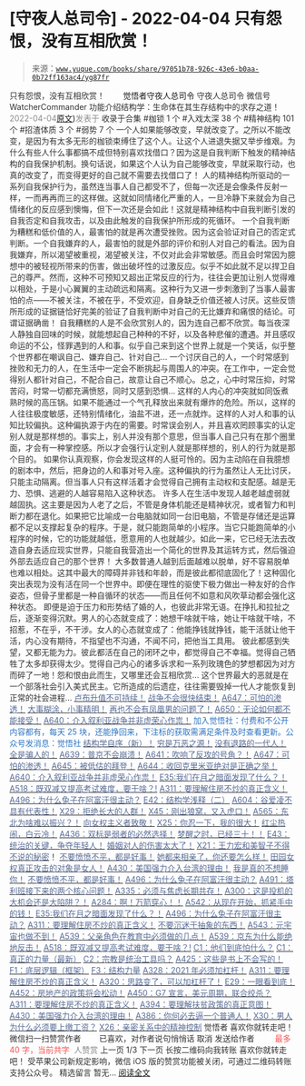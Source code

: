 # [守夜人总司令] - 2022-04-04 只有怨恨，没有互相欣赏！

> 来源：[`www.yuque.com/books/share/97051b78-926c-43e6-b0aa-0b72ff163ac4/yg87fr`](https://www.yuque.com/books/share/97051b78-926c-43e6-b0aa-0b72ff163ac4/yg87fr)

<ne-p id="520f42f3293818f927861ebbd5b15da4_p_0" data-lake-id="520f42f3293818f927861ebbd5b15da4_p_0"><ne-text id="u43af6114" style="color: rgb(51, 51, 51);">只有怨恨，没有互相欣赏！</ne-text></ne-p> <ne-p id="842dcf6ec6090bb067ed6fcbe753873a" data-lake-id="842dcf6ec6090bb067ed6fcbe753873a"><ne-text id="ub07df09d" ne-fontsize="12" style="color: rgb(255, 255, 255);">原创</ne-text><ne-text id="u211f28f9" ne-fontsize="14">觉悟者</ne-text><ne-text id="u9e8f3a08" ne-fontsize="14">守夜人总司令</ne-text></ne-p> <ne-p id="4e0532ad251f5f8cec1610ff5d323031" data-lake-id="4e0532ad251f5f8cec1610ff5d323031"><ne-text id="uc4bdfca6" ne-fontsize="14" ne-bold="true" style="color: rgb(51, 51, 51);">守夜人总司令</ne-text></ne-p> <ne-p id="7aeb6e44d5d008a84f738ca0e2f62186" data-lake-id="7aeb6e44d5d008a84f738ca0e2f62186"><ne-text id="u6e9cdee1" ne-fontsize="14" style="color: rgb(51, 51, 51);">微信号</ne-text><ne-text id="u504b1924" ne-fontsize="14" style="color: rgb(51, 51, 51);">WatcherCommander</ne-text></ne-p> <ne-p id="4a47df83437fe17c6158424a42c9b16d" data-lake-id="4a47df83437fe17c6158424a42c9b16d"><ne-text id="u0936891d" ne-fontsize="14" style="color: rgb(51, 51, 51);">功能介绍</ne-text><ne-text id="u95989fb5" ne-fontsize="14" style="color: rgb(51, 51, 51);">结构学：生命体在其生存结构中的求存之道！</ne-text></ne-p> <ne-p id="2a1212b8feaa787e0d7b76114eb3fac7" data-lake-id="2a1212b8feaa787e0d7b76114eb3fac7"><ne-text id="udf986311" style="color: rgb(140, 140, 140);">2022-04-04</ne-text>[<ne-text id="uda653e38" ne-fontsize="14">原文</ne-text>](https://mp.weixin.qq.com/s?__biz=MzAxNDk1NjI2Mw==&mid=2247488211&idx=1&sn=73ad89d15a2aaee80830cc5c69de6c58&chksm=9b8a315bacfdb84d0bfeb48b3a272efbc5bd4a109ba8c183dbbc75aa85e0a62dec457694d9eb#rd))<ne-text id="uce6ce6aa" ne-fontsize="14" style="color: rgb(140, 140, 140);">发表于</ne-text></ne-p> <ne-p id="41a5c252a1eee66cbf4eb7d30c8111dc" data-lake-id="41a5c252a1eee66cbf4eb7d30c8111dc"><ne-text id="u5131edf1" style="color: rgb(51, 51, 51);">收录于合集</ne-text></ne-p> <ne-p id="3ada3dc016b0e461b82e4eef52553b10" data-lake-id="3ada3dc016b0e461b82e4eef52553b10"><ne-text id="u212d605f" style="color: rgb(51, 51, 51);">#枷锁 1 个</ne-text></ne-p> <ne-p id="c3fcb1c54e311c8d986f7eadf12e60c7" data-lake-id="c3fcb1c54e311c8d986f7eadf12e60c7"><ne-text id="udc5be97b" style="color: rgb(51, 51, 51);">#入戏太深 38 个</ne-text></ne-p> <ne-p id="a3971c02bae4e3c211c38a2df6c62bf4" data-lake-id="a3971c02bae4e3c211c38a2df6c62bf4"><ne-text id="ud9dacf4c" style="color: rgb(51, 51, 51);">#精神结构 101 个</ne-text></ne-p> <ne-p id="8705ac35e068700d24fbe5809cbe9190" data-lake-id="8705ac35e068700d24fbe5809cbe9190"><ne-text id="u58515b5b" style="color: rgb(51, 51, 51);">#招渣体质 3 个</ne-text></ne-p> <ne-p id="b3272692db40faae766099297fe37401" data-lake-id="b3272692db40faae766099297fe37401"><ne-text id="u1bc83b8d" style="color: rgb(51, 51, 51);">#弱势 7 个</ne-text></ne-p> <ne-p id="0e2e69624821cf5fcd2883e0f843be36" data-lake-id="0e2e69624821cf5fcd2883e0f843be36"><ne-text id="u754bab90" style="color: rgb(51, 51, 51);">一个人如果能够改变，早就改变了。之所以不能改变，是因为有太多无形的枷锁束缚住了这个人。让这个人进退失据又举步维艰。为什么有些人什么事都搞不成但特别喜欢找借口？因为这是自我判断下触发的精神结构的自我保护机制。换句话说，如果这个人认为自己能够改变，早就采取行动，也真的改变了，而变得更好的自己就不需要去找借口了！</ne-text></ne-p> <ne-p id="a32942bc31849011df0e75e3f11e09cc" data-lake-id="a32942bc31849011df0e75e3f11e09cc"><ne-text id="u5535311b" style="color: rgb(51, 51, 51);">人的精神结构所驱动的一系列自我保护行为，虽然连当事人自己都受不了，但每一次还是会像条件反射一样，一而再再而三的这样做。这就如同情绪化严重的人，一旦冷静下来就会为自己情绪化的反应感到懊悔，但下一次还是会如此！这就是精神结构中自我判断引发的自我否定和自我攻击，以及由此触发的自我保护所形成的死循环。</ne-text></ne-p> <ne-p id="030e63f23beae7ccb93835817579da0d" data-lake-id="030e63f23beae7ccb93835817579da0d"><ne-text id="uf3e261fe" style="color: rgb(51, 51, 51);">一个自我判断为糟糕和低价值的人，最害怕的就是再次遭受挫败。因为这会验证对自己的否定式判断。一个自我嫌弃的人，最害怕的就是外部的评价和别人对自己的看法。因为自我嫌弃，所以渴望被重视，渴望被关注，不仅对此会非常敏感。而且会时常因为臆想中的被轻视所带来的伤害，做出破坏性的过激反应。似乎不如此就不足以捍卫自己的尊严。然而，这种不可预知又超出正常反应的行为，往往会更加让别人觉得难以相处，于是小心翼翼的主动疏远和隔离。这种行为又进一步刺激到了当事人最害怕的点——不被关注，不被在乎，不受欢迎，自身缺乏价值还被人讨厌。这些反馈所形成的证据链恰好完美的验证了自我判断中对自己的无比嫌弃和痛恨的结论。可谓证据确凿！</ne-text></ne-p> <ne-p id="b0402e3ad30e5cb3805708ad7713dbda" data-lake-id="b0402e3ad30e5cb3805708ad7713dbda"><ne-text id="u7cbe5817" style="color: rgb(51, 51, 51);">自我糟糕的人是不会欣赏别人的，因为连自己都不欣赏。每当夜深人静独自回味的时候，就能想起自己种种的不好，以及各种悲催的遭遇。并且感叹命运的不公，怪罪遇到的人和事。似乎自己来到这个世界上就是一个笑话，似乎整个世界都在嘲讽自己、嫌弃自己、针对自己…</ne-text></ne-p> <ne-p id="1d230a01d9be539a64f200978756f484" data-lake-id="1d230a01d9be539a64f200978756f484"><ne-text id="ua9f85890" style="color: rgb(51, 51, 51);">一个讨厌自己的人，一个时常感到挫败和无力的人，在生活中一定会不断挑起与周围人的冲突。在工作中，一定会觉得别人都针对自己，不配合自己，故意让自己不顺心。总之，心中时常压抑，时常苦闷，时常一切都充满愤怒，同时又感到恐惧…</ne-text></ne-p> <ne-p id="6157f146a1c07c593ee390ba3b038857" data-lake-id="6157f146a1c07c593ee390ba3b038857"><ne-text id="u57ba6374" style="color: rgb(51, 51, 51);">这样的人内心的冲突就如同饭煮熟时候的高压锅。如果不能通过一个气孔释放出来就有爆炸的危险。所以，这样的人往往极度敏感，还特别情绪化，油盐不进，还一点就炸。这样的人对人和事的认知比较偏执。这种偏执源于内在的需要。时常误会别人，并且喜欢罔顾事实的认定别人就是那样想的。事实上，别人并没有那个意思，但当事人自己只有在那个圈里面，才会有一种掌控感。所以才会强行认定别人就是那样想的，别人的行为就是那个目的。</ne-text></ne-p> <ne-p id="53e69fec2220874c7ad8a09f6ecfbc30" data-lake-id="53e69fec2220874c7ad8a09f6ecfbc30"><ne-text id="ue5684bb4" style="color: rgb(51, 51, 51);">如果你认真观察，你会发现这样的人挺可怜的。因为主动陷在自我臆想的剧本中，然后，把身边的人和事对号入座。这种偏执的行为虽然让人无比讨厌，只能主动隔离。但当事人只有这样活着才会觉得自己拥有主动权和支配感。越是无力、恐惧、逃避的人越容易陷入这种状态。</ne-text></ne-p> <ne-p id="5ac1f02c5b1775aae252fd88598a5489" data-lake-id="5ac1f02c5b1775aae252fd88598a5489"><ne-text id="ue14ef67b" style="color: rgb(51, 51, 51);">许多人在生活中发现人越老越虚弱就越固执。这主要是因为人老了之后，不管是身体机能还是精神状况，或者智力和判断力都在退化。如果把它比喻成一台电脑就如同一台旧电脑，不管是存储还是运算都不足以支撑起复杂的程序。于是，就只能跑简单的小程序。当它只能跑简单的小程序的时候，它的功能就越低，愿意用的人也就越少。如此一来，它已经无法去改造自身去适应现实世界，只能自我营造出一个简化的世界及其运转方式，然后强迫外部去适应自己的那个世界！</ne-text></ne-p> <ne-p id="527107cdce6bf011cca942e5afbd7738" data-lake-id="527107cdce6bf011cca942e5afbd7738"><ne-text id="u437e7243" style="color: rgb(51, 51, 51);">大多数普通人越到后面越难以脱单，好不容易脱单也难以相处。这其中最大的障碍并非钱和年龄，而是彼此都彻底固化了！这种固化突出表现为没有活在同一个世界中。即便在理性的驱使下极力做出一种友好的合作姿态，但骨子里都是一种自循环的状态——而且任何不如意和风吹草动都会强化这种状态。</ne-text></ne-p> <ne-p id="ab5fda9eb6cc76c5419549a2320343ad" data-lake-id="ab5fda9eb6cc76c5419549a2320343ad"><ne-text id="u7deac8f8" style="color: rgb(51, 51, 51);">即便是迫于压力和形势结了婚的人，也彼此非常无语。在挣扎和拉扯之后，逐渐变得沉默。男人的心态就变成了：她想干啥就干啥，她让干啥就干啥，不招惹，不在乎，不干涉。女人的心态就变成了：他能挣钱就挣钱，能干活就让他干活，内心没有期待，不指望也不沟通，不闻不问，把他当工具用。</ne-text></ne-p> <ne-p id="229664157366060578de02bed30b00f0" data-lake-id="229664157366060578de02bed30b00f0"><ne-text id="ud6afe4a1" style="color: rgb(51, 51, 51);">彼此都感到失望，又都无能为力。彼此都活在自己的闭环之中，都觉得自己不幸福。觉得自己牺牲了太多却获得太少。觉得自己内心的诸多诉求和一系列玫瑰色的梦想都因为对方而碎了一地！怨和恨由此而生，又哪里还会互相欣赏…</ne-text></ne-p> <ne-p id="f0fc6579fd4ecb033111db602435cd1d" data-lake-id="f0fc6579fd4ecb033111db602435cd1d"><ne-text id="ua9e83263" style="color: rgb(51, 51, 51);">这个世界最大的恶就是在一个部落社会引入美式民主。它所造成的后遗症，往往需要毁掉一代人才能恢复到正常的社会进程…</ne-text></ne-p> <ne-p id="939d7114bbbdb87d47d38862fe306fec" data-lake-id="939d7114bbbdb87d47d38862fe306fec">[<ne-text id="u0a03a7df" style="color: rgb(87, 107, 149);">卢布升值不可持续！</ne-text>](https://mp.weixin.qq.com/s?__biz=MzAxNDk1NjI2Mw==&mid=2247488186&idx=1&sn=bbaac79bae71799e8140c217bbb9a108&scene=21#wechat_redirect)</ne-p> <ne-p id="e5d2760cb1f1ce12e0a7031a1eaa6763" data-lake-id="e5d2760cb1f1ce12e0a7031a1eaa6763">[<ne-text id="ue6eaee07" style="color: rgb(87, 107, 149);">战争不会很快结束！</ne-text>](https://mp.weixin.qq.com/s?__biz=MzAxNDk1NjI2Mw==&mid=2247488182&idx=1&sn=3d07cd83b71988dd378865d6e40adbec&scene=21#wechat_redirect)</ne-p> <ne-p id="ec2e9b8ce124e3136777256d1e85ac41" data-lake-id="ec2e9b8ce124e3136777256d1e85ac41">[<ne-text id="u73a6e210" style="color: rgb(87, 107, 149);">A647：可怕的渗透！</ne-text>](http://mp.weixin.qq.com/s?__biz=MzAxNDk1NjI2Mw==&mid=2247488112&idx=1&sn=d2cdb1bbea5f7a7248e4ba132c2ad922&chksm=9b8a31f8acfdb8ee225327ff157e56571bbf63b8958ad6c47d7da000b5da90fa01379222c8e1&scene=21#wechat_redirect)</ne-p> <ne-p id="73323cb4625108cf387354574da5de6a" data-lake-id="73323cb4625108cf387354574da5de6a">[<ne-text id="u5f5d68fe" style="color: rgb(87, 107, 149);">大事糊涂，小事精明！</ne-text>](http://mp.weixin.qq.com/s?__biz=MzAxNDk1NjI2Mw==&mid=2247488207&idx=1&sn=4ca33dbad9387896f274f2e8dd97a5bf&chksm=9b8a3147acfdb851a9ed20bbab0888d5870556033de8eb293a08ad7601ce1c726654ffcd79ee&scene=21#wechat_redirect)</ne-p> <ne-p id="89dc203353b78ce49a38c78337185f2c" data-lake-id="89dc203353b78ce49a38c78337185f2c">[<ne-text id="uc42d1ddc" style="color: rgb(87, 107, 149);">再也不会有凤凰男的问题了！</ne-text>](http://mp.weixin.qq.com/s?__biz=MzAxNDk1NjI2Mw==&mid=2247488178&idx=1&sn=65c944bd197785fd8857dda418884796&chksm=9b8a313aacfdb82cd43c843a30d8f94fdd4687cd8a7f9f156f494a9bc633d5fd14b9764f25b1&scene=21#wechat_redirect)</ne-p> <ne-p id="d06712591ca43619d3f7c3db86cea421" data-lake-id="d06712591ca43619d3f7c3db86cea421">[<ne-text id="u4bb339d5" style="color: rgb(87, 107, 149);">A650：无论如何都不能接受！</ne-text>](http://mp.weixin.qq.com/s?__biz=MzAxNDk1NjI2Mw==&mid=2247488142&idx=1&sn=49a516b0d4109e013348d465c8642284&chksm=9b8a3106acfdb8102dd5d4d38f16b67cc0902b97ac8514a898ee9c264c5fc6fdec4792370d8c&scene=21#wechat_redirect)</ne-p> <ne-p id="a5dacb17a8bbf4dea59b0436cbbbe4ec" data-lake-id="a5dacb17a8bbf4dea59b0436cbbbe4ec">[<ne-text id="ud3d8003d" ne-bold="true" style="color: rgb(87, 107, 149);">A640：介入叙利亚战争并非虚荣心作祟！</ne-text>](http://mp.weixin.qq.com/s?__biz=MzAxNDk1NjI2Mw==&mid=2247488081&idx=1&sn=adfaf12849fa59e47f412105d2170c75&chksm=9b8a31d9acfdb8cfb8b78731ecb12a5d70c3b6997675397a2f95ba7bf63638aca4ee74acf789&scene=21#wechat_redirect)</ne-p> <ne-p id="715a113fd1c1e60594760e1c2f3840c6" data-lake-id="715a113fd1c1e60594760e1c2f3840c6"><ne-text id="udbfd84e4" ne-fontsize="13" style="color: rgb(47, 118, 195);">加入觉悟社：付费和不公开内容都有，每天 25 块，还能挣回来，下注标的获取需满足条件及时查看更新。公众号发消息：觉悟社</ne-text></ne-p>  <ne-p id="01bd581f12b706d720d37947eaeb1359" data-lake-id="01bd581f12b706d720d37947eaeb1359"><ne-card data-card-name="image" data-card-type="inline" id="qt47X" data-event-boundary="card" style="color: rgb(51, 51, 51);"><ne-p id="1cf51ed44be412218c4d6b61b4ce21a7" data-lake-id="1cf51ed44be412218c4d6b61b4ce21a7">[<ne-text id="ue802fa6f" ne-bold="true" style="color: rgb(87, 107, 149);">结构学自序（新）！</ne-text>](http://mp.weixin.qq.com/s?__biz=MzIzMDYwOTM0Mg==&mid=2247485283&idx=1&sn=aa2b8554b8e5040f8f959636feaa06a3&chksm=e8b19fb2dfc616a430aa381b8da0815311244e694a69809cd92d0602ac34cfe5f1f419b3745e&scene=21#wechat_redirect)</ne-p> <ne-p id="88062dcca7d34aa01faf4308ca9b8f82" data-lake-id="88062dcca7d34aa01faf4308ca9b8f82">[<ne-text id="u8ea2e2ed" style="color: rgb(87, 107, 149);">穷是万恶之源！</ne-text>](http://mp.weixin.qq.com/s?__biz=MzAxNDk1NjI2Mw==&mid=2247483823&idx=1&sn=e54ebe9891b302dc0bf1815c76ccf8b7&chksm=9b8a2227acfdab31a05e273addd9159d4b8263d58d3c58bf214841c8189157519719c3427306&scene=21#wechat_redirect)</ne-p> <ne-p id="49957b4a7e53ec865724735636ef8eed" data-lake-id="49957b4a7e53ec865724735636ef8eed">[<ne-text id="u35a27ee0" style="color: rgb(87, 107, 149);">没有退路的一代人！</ne-text>](http://mp.weixin.qq.com/s?__biz=MzAxNDk1NjI2Mw==&mid=2247486533&idx=1&sn=a0d5cce0656aad467148e0642eb85a00&chksm=9b8a2fcdacfda6db79857186e953a089baf1fb678b2b071cf101c5a26e7fb9768474c94243ca&scene=21#wechat_redirect)</ne-p> <ne-p id="3d0b09cd86167d021b67749227dc50f5" data-lake-id="3d0b09cd86167d021b67749227dc50f5">[<ne-text id="ub6a07bda" style="color: rgb(87, 107, 149);">全是骗人的！</ne-text>](http://mp.weixin.qq.com/s?__biz=MzAxNDk1NjI2Mw==&mid=2247488130&idx=1&sn=5fe267832478f7d2cb6b09a120555e5b&chksm=9b8a310aacfdb81c8fc93b00e05cfdaa2da89f21513f198ae2233f007a4f9e7747c86595239c&scene=21#wechat_redirect)</ne-p> <ne-p id="1a5a472fb63c3584416a33313d0296da" data-lake-id="1a5a472fb63c3584416a33313d0296da">[<ne-text id="ub31d9f1b" ne-bold="true" style="color: rgb(87, 107, 149);">A639：普京不会崩溃！</ne-text>](http://mp.weixin.qq.com/s?__biz=MzAxNDk1NjI2Mw==&mid=2247488084&idx=1&sn=7c8d1370795dc6496c224b27c0137762&chksm=9b8a31dcacfdb8ca47772d583074c0ce9e16f2a9a2d3a27359cb26cb851d21da814506f6a3df&scene=21#wechat_redirect)</ne-p> <ne-p id="604615a8c22ba1eda5e72ef984542483" data-lake-id="604615a8c22ba1eda5e72ef984542483">[<ne-text id="ua4f2f5b3" ne-bold="true" style="color: rgb(87, 107, 149);">A641：吹响了反攻的号角？！</ne-text>](http://mp.weixin.qq.com/s?__biz=MzAxNDk1NjI2Mw==&mid=2247488089&idx=1&sn=c532b7b5b38bb03828c600669804f8cc&chksm=9b8a31d1acfdb8c77d656a7aaf9d77c03603864118e10553cfdfde1061229392a21ea728b8b0&scene=21#wechat_redirect)</ne-p> <ne-p id="b4b6915b19b1d951cddb6b9a9f53cb19" data-lake-id="b4b6915b19b1d951cddb6b9a9f53cb19">[<ne-text id="ud4a95df3" style="color: rgb(87, 107, 149);">A647：可怕的渗透！</ne-text>](http://mp.weixin.qq.com/s?__biz=MzAxNDk1NjI2Mw==&mid=2247488112&idx=1&sn=d2cdb1bbea5f7a7248e4ba132c2ad922&chksm=9b8a31f8acfdb8ee225327ff157e56571bbf63b8958ad6c47d7da000b5da90fa01379222c8e1&scene=21#wechat_redirect)</ne-p> <ne-p id="f3f4aa0ac5ff69e2a321195928da8948" data-lake-id="f3f4aa0ac5ff69e2a321195928da8948">[<ne-text id="ubd827150" style="color: rgb(87, 107, 149);">A645：被低估的拜登！</ne-text>](http://mp.weixin.qq.com/s?__biz=MzAxNDk1NjI2Mw==&mid=2247488107&idx=1&sn=b66c562121252ce27a8b90ec8145ec9f&chksm=9b8a31e3acfdb8f5dbf6392187e49b36d1409fad574f63546bebcb46381b5062c512a5a73edc&scene=21#wechat_redirect)</ne-p> <ne-p id="db277ef60d4ace9ce4a1e888cca2a8dd" data-lake-id="db277ef60d4ace9ce4a1e888cca2a8dd">[<ne-text id="u9a1aa9bc" ne-bold="true" style="color: rgb(87, 107, 149);">A644：收回克里米亚绝对是正确之举！</ne-text>](http://mp.weixin.qq.com/s?__biz=MzIzMDYwOTM0Mg==&mid=2247487112&idx=1&sn=c116d6a79085ad9fe413f42170eca23a&chksm=e8b19659dfc61f4fdb34ac71a7efb0994e7e3c07f7e8b75f34c646b05293f27d2e21423efc1a&scene=21#wechat_redirect)</ne-p> <ne-p id="73ef5aa2b6bab65f7d96a91979777e4b" data-lake-id="73ef5aa2b6bab65f7d96a91979777e4b">[<ne-text id="u8a82f5c2" ne-bold="true" style="color: rgb(87, 107, 149);">A640：介入叙利亚战争并非虚荣心作祟！</ne-text>](http://mp.weixin.qq.com/s?__biz=MzAxNDk1NjI2Mw==&mid=2247488081&idx=1&sn=adfaf12849fa59e47f412105d2170c75&chksm=9b8a31d9acfdb8cfb8b78731ecb12a5d70c3b6997675397a2f95ba7bf63638aca4ee74acf789&scene=21#wechat_redirect)</ne-p> <ne-p id="f665fde126ee731237677a90dfa062d4" data-lake-id="f665fde126ee731237677a90dfa062d4">[<ne-text id="ue2b661d5" ne-bold="true" style="color: rgb(87, 107, 149);">E35:我们在月之暗面发现了什么？！</ne-text>](http://mp.weixin.qq.com/s?__biz=MzIzMDYwOTM0Mg==&mid=2247486632&idx=1&sn=170aeff87eb36dce354c8b2437f4b27f&chksm=e8b19479dfc61d6f08e6492954a528f20387fe2fa925747cf2b504d2bc69084f24495e972e41&scene=21#wechat_redirect)</ne-p> <ne-p id="961737af415959db6ab369f3cecbc01e" data-lake-id="961737af415959db6ab369f3cecbc01e">[<ne-text id="u40656baa" ne-bold="true" style="color: rgb(87, 107, 149);">A518：既双减又提高考试难度，要干啥？!</ne-text>](http://mp.weixin.qq.com/s?__biz=MzIzMDYwOTM0Mg==&mid=2247486528&idx=1&sn=837ef39e3c0b47ac84d5096690555ae7&chksm=e8b19491dfc61d87292daf575c1e7c95b3f0543f313b65c7ad4ab369603833704304ec7451d7&scene=21#wechat_redirect)</ne-p> <ne-p id="6400eef8e6a184cbd272b082e9270a41" data-lake-id="6400eef8e6a184cbd272b082e9270a41">[<ne-text id="u8cb2f027" style="color: rgb(87, 107, 149);">A311：要理解住房不炒的真正含义！</ne-text>](http://mp.weixin.qq.com/s?__biz=MzIzMDYwOTM0Mg==&mid=2247484959&idx=1&sn=090583ec50bfd9febec1de463c2672f6&chksm=e8b19ecedfc617d8629080f6745c8de013cfe875de26eef6767b2d5c10782650223ed15f807b&scene=21#wechat_redirect)</ne-p> <ne-p id="8bbaae96f8efe3a6339a544acb2a4bc5" data-lake-id="8bbaae96f8efe3a6339a544acb2a4bc5">[<ne-text id="u462af608" style="color: rgb(87, 107, 149);">A496：为什么兔子在阿富汗很主动？</ne-text>](http://mp.weixin.qq.com/s?__biz=MzIzMDYwOTM0Mg==&mid=2247486278&idx=1&sn=40d09857088bebd3c70bec1c7a500f06&chksm=e8b19397dfc61a810125242c8e395330f934390eb50bd54053ecd3f31ddc91de4e429c0f693a&scene=21#wechat_redirect)</ne-p> <ne-p id="2e97d792310f1c2c5eec9b2b746b2ed7" data-lake-id="2e97d792310f1c2c5eec9b2b746b2ed7">[<ne-text id="ucbdb0578" style="color: rgb(87, 107, 149);">E42：结构学浅释（二）</ne-text>](http://mp.weixin.qq.com/s?__biz=MzAxNDk1NjI2Mw==&mid=2247487869&idx=1&sn=b6f942cf2c9969953971beb5a43a8183&chksm=9b8a32f5acfdbbe33ddd8df1f2b8f73b05522b604676c4ab01f411657e37e8c7226602ce3ad9&scene=21#wechat_redirect)</ne-p> <ne-p id="dd7011dc3d7e9ba5f50fee552feea078" data-lake-id="dd7011dc3d7e9ba5f50fee552feea078">[<ne-text id="ud62d56f7" style="color: rgb(87, 107, 149);">A604：谷爱凌不具有代表性！</ne-text>](http://mp.weixin.qq.com/s?__biz=MzAxNDk1NjI2Mw==&mid=2247487885&idx=1&sn=fa1590be4f0f8be38dd4d8eb877b638d&chksm=9b8a3205acfdbb13039310f86f6e6fce5520a7827afc4e63b4eb6ca7f89ace1950488fa2f17e&scene=21#wechat_redirect)</ne-p> <ne-p id="f72def146e48aaf1a8e0e0284b74e0fc" data-lake-id="f72def146e48aaf1a8e0e0284b74e0fc">[<ne-text id="u43043621" style="color: rgb(87, 107, 149);">X29：拒绝长大的人群！</ne-text>](http://mp.weixin.qq.com/s?__biz=MzAxNDk1NjI2Mw==&mid=2247487734&idx=1&sn=406322eea52d5ed24ebaf979fdf714c1&chksm=9b8a337eacfdba688c7e6a511a417ec4d9a03b13d1bdb5c91e6ef37e9a7b747460354e0b0e8e&scene=21#wechat_redirect)</ne-p> <ne-p id="17141919093ffd001145dcb7c8e0b441" data-lake-id="17141919093ffd001145dcb7c8e0b441">[<ne-text id="u969aa0fb" style="color: rgb(87, 107, 149);">X45：刚出狼窝，又入虎口！</ne-text>](http://mp.weixin.qq.com/s?__biz=MzIzMDYwOTM0Mg==&mid=2247486954&idx=1&sn=64057c0c18082933600be972c2031139&chksm=e8b1953bdfc61c2df1b3c17fe8416e975e6f3a2bece068540adc6de643aa8e670b0393ba5c1d&scene=21#wechat_redirect)</ne-p> <ne-p id="2e38de10f08f9a2984ea2a6b677c33d6" data-lake-id="2e38de10f08f9a2984ea2a6b677c33d6">[<ne-text id="u4bb1f6aa" style="color: rgb(87, 107, 149);">A565：东北为啥难以振兴？！</ne-text>](http://mp.weixin.qq.com/s?__biz=MzAxNDk1NjI2Mw==&mid=2247487834&idx=1&sn=15ef2b4f3f81c4a67f5bc0256f5cb776&chksm=9b8a32d2acfdbbc4cd9c76535f994c4bb53ad6b3e74f367231b7e7465a88541ec7bb77237c42&scene=21#wechat_redirect)</ne-p> <ne-p id="367fc933c42977ddf45c9838901fdb35" data-lake-id="367fc933c42977ddf45c9838901fdb35">[<ne-text id="u21db21e8" style="color: rgb(87, 107, 149);">向女权主义者致敬！</ne-text>](http://mp.weixin.qq.com/s?__biz=MzIzMDYwOTM0Mg==&mid=2247485914&idx=1&sn=cb260e0cec6b1e24661013278d412581&chksm=e8b1910bdfc6181d9f5f293493e2505dcec25647d0521d5ec62f92be5e32c04d0927583b6eb1&scene=21#wechat_redirect)</ne-p> <ne-p id="4ab684932efb1ca0d8ca967765a7397e" data-lake-id="4ab684932efb1ca0d8ca967765a7397e">[<ne-text id="uc9fefab4" ne-bold="true" style="color: rgb(87, 107, 149);">X25：你忍一下，我的很大！</ne-text>](http://mp.weixin.qq.com/s?__biz=MzAxNDk1NjI2Mw==&mid=2247487691&idx=1&sn=25bf18fb0375ec81c4b02f06b4829131&chksm=9b8a3343acfdba55113abce1ada59a203e08f7fee28d62767bfede2ce6e1bf3ace451af06adf&scene=21#wechat_redirect)</ne-p> <ne-p id="468ebf909b789fc83d1d2ff2c2a4e004" data-lake-id="468ebf909b789fc83d1d2ff2c2a4e004">[<ne-text id="uc3b45927" ne-bold="true" style="color: rgb(87, 107, 149);">红尘热闹，白云冷！</ne-text>](http://mp.weixin.qq.com/s?__biz=MzAxNDk1NjI2Mw==&mid=2247486913&idx=1&sn=6b387c24eb6d5e30ed150e13eded77a1&chksm=9b8a2e49acfda75fdfcfe0a7770792cdd85568a9ecb1bd9b67508b29df853aaba08bf27356d5&scene=21#wechat_redirect)</ne-p> <ne-p id="4333b4d100083cbe921b170b1265dd28" data-lake-id="4333b4d100083cbe921b170b1265dd28">[<ne-text id="u4333b161" ne-bold="true" style="color: rgb(87, 107, 149);">A436：双标是弱者的必然选择！</ne-text>](http://mp.weixin.qq.com/s?__biz=MzIzMDYwOTM0Mg==&mid=2247485909&idx=1&sn=c64a96a6f11c7ff756ce005441035200&chksm=e8b19104dfc61812546950789d22fe83ba04b34c72337fb6dc6041ec4dfa6c2c9ec3005f80c5&scene=21#wechat_redirect)</ne-p> <ne-p id="16f1d6e65489c0e6eaa11a5a1d3a27ae" data-lake-id="16f1d6e65489c0e6eaa11a5a1d3a27ae">[<ne-text id="uc720e9b5" ne-bold="true" style="color: rgb(87, 107, 149);">梦醒之时，已经三十！</ne-text>](http://mp.weixin.qq.com/s?__biz=MzIzMDYwOTM0Mg==&mid=2247484378&idx=1&sn=e3a058584a13d7a5267315113964280d&chksm=e8b19b0bdfc6121df4af4b77d2d826fd0f4132ccfdee48132ce8cf86eb1ba45b898be83d1dc7&scene=21#wechat_redirect)[<ne-text id="u8059782a" style="color: rgb(87, 107, 149);">！</ne-text>](http://mp.weixin.qq.com/s?__biz=MzAxNDk1NjI2Mw==&mid=2247486952&idx=1&sn=698aec6916d2eca5e758c25c4c634346&chksm=9b8a2e60acfda776b80a4f2f0d5c2fe4921fc821cdf029fa9d2fdc52fd708fc5a0b980d5d3d0&scene=21#wechat_redirect)</ne-p> <ne-p id="a671ab159573930b4f7cdb8b6b054b78" data-lake-id="a671ab159573930b4f7cdb8b6b054b78">[<ne-text id="u3fc8eb58" style="color: rgb(87, 107, 149);">E43：统治的关键，争夺年轻人！</ne-text>](http://mp.weixin.qq.com/s?__biz=MzAxNDk1NjI2Mw==&mid=2247487815&idx=1&sn=84f963d6fb37f4f4ae70bb92b60488ae&chksm=9b8a32cfacfdbbd9aeb7089e2d38899684a97159afe1b1f220e3ca472cc321442bf52e5606dd&scene=21#wechat_redirect)</ne-p> <ne-p id="2237a5444430cd74b37d7b6b5511384c" data-lake-id="2237a5444430cd74b37d7b6b5511384c">[<ne-text id="u6d6e7886" style="color: rgb(87, 107, 149);">婚姻对人的伤害太大了！</ne-text>](http://mp.weixin.qq.com/s?__biz=MzAxNDk1NjI2Mw==&mid=2247487796&idx=1&sn=d28ec342a60e8f8e74c96b548770eb7d&chksm=9b8a32bcacfdbbaaa3c33780116e1353dadb8f5bcdc93ce019a77554980c845e8319c4f432b4&scene=21#wechat_redirect)</ne-p> <ne-p id="995358028637235a550cf9ac09941a97" data-lake-id="995358028637235a550cf9ac09941a97">[<ne-text id="u019797b6" style="color: rgb(87, 107, 149);">X21：王力宏和美智子不得不说的秘密</ne-text>](http://mp.weixin.qq.com/s?__biz=MzAxNDk1NjI2Mw==&mid=2247487666&idx=1&sn=433b7a0997c277c09f3605796de5551e&chksm=9b8a333aacfdba2c584b5a5d0dacbd731be4e8789e0f949f8b2ea15507f108b465eb9e3ceafb&scene=21#wechat_redirect)<ne-text id="ub1e1c6b6" style="color: rgb(51, 51, 51);">！</ne-text></ne-p> <ne-p id="8ff7c1e77556cc4608c3de40d1067a71" data-lake-id="8ff7c1e77556cc4608c3de40d1067a71">[<ne-text id="ue7886b98" ne-bold="true" style="color: rgb(87, 107, 149);">不要愤愤不平，都是好事！</ne-text>](http://mp.weixin.qq.com/s?__biz=MzAxNDk1NjI2Mw==&mid=2247487130&idx=1&sn=b21138d85455f5692aaf039038c78342&chksm=9b8a2d12acfda404a2b67fe4d446ee0f2805ad64a8b8004902934600fd731191e140df6ac19a&scene=21#wechat_redirect)</ne-p> <ne-p id="28c2c551bb16b9c300680076eaa1ac4f" data-lake-id="28c2c551bb16b9c300680076eaa1ac4f">[<ne-text id="u4a722e63" ne-bold="true" style="color: rgb(87, 107, 149);">她都来相亲了，你还要怎么样！</ne-text>](http://mp.weixin.qq.com/s?__biz=MzAxNDk1NjI2Mw==&mid=2247486952&idx=1&sn=698aec6916d2eca5e758c25c4c634346&chksm=9b8a2e60acfda776b80a4f2f0d5c2fe4921fc821cdf029fa9d2fdc52fd708fc5a0b980d5d3d0&scene=21#wechat_redirect)</ne-p> <ne-p id="8e5adbbac8e8e5ab23ca15662ec843c3" data-lake-id="8e5adbbac8e8e5ab23ca15662ec843c3">[<ne-text id="u9f21c1fd" ne-bold="true" style="color: rgb(87, 107, 149);">田园女权真正攻击的对象是女人！</ne-text>](http://mp.weixin.qq.com/s?__biz=MzIzMDYwOTM0Mg==&mid=2247486412&idx=1&sn=5dd3e8b2a759838d739e6d61ebab2eab&chksm=e8b1931ddfc61a0bf6f81cd2a9a9232ea8ce86528a8eea66c6635180e8678b819ebb38b4cb86&scene=21#wechat_redirect)</ne-p> <ne-p id="214d292303d3d3e66746d1dd9053022c" data-lake-id="214d292303d3d3e66746d1dd9053022c">[<ne-text id="u32fd546c" ne-bold="true" style="color: rgb(87, 107, 149);">A430：美国强力介入台湾的理由！</ne-text>](http://mp.weixin.qq.com/s?__biz=MzIzMDYwOTM0Mg==&mid=2247486587&idx=1&sn=e14d4403bb13c441596f09add1b5f27c&chksm=e8b194aadfc61dbcab0c1d70249910161f8c77b0163ac8278dfe5c2f817d2bb2a3ac3e7ddf89&scene=21#wechat_redirect)</ne-p> <ne-p id="79558c28cd5801fa2fd2885e88c60187" data-lake-id="79558c28cd5801fa2fd2885e88c60187">[<ne-text id="udbf4e911" style="color: rgb(87, 107, 149);">我是真的不想睡你！</ne-text>](http://mp.weixin.qq.com/s?__biz=MzAxNDk1NjI2Mw==&mid=2247487023&idx=1&sn=66d63e9f199deee86afff0f76a959c91&chksm=9b8a2da7acfda4b17ebf27c87c446049d0b8c557303b850a69ac971d8cdfcc91e41c0e6d3fcb&scene=21#wechat_redirect)</ne-p> <ne-p id="10a9b1113aa678a730c188062bffcc77" data-lake-id="10a9b1113aa678a730c188062bffcc77">[<ne-text id="u9a91ae2a" style="color: rgb(87, 107, 149);">不要愤愤不平，都是好事！</ne-text>](http://mp.weixin.qq.com/s?__biz=MzAxNDk1NjI2Mw==&mid=2247487130&idx=1&sn=b21138d85455f5692aaf039038c78342&chksm=9b8a2d12acfda404a2b67fe4d446ee0f2805ad64a8b8004902934600fd731191e140df6ac19a&scene=21#wechat_redirect)</ne-p> <ne-p id="bac1a0e3b960356f4dc675d5f0632f38" data-lake-id="bac1a0e3b960356f4dc675d5f0632f38">[<ne-text id="u875e9d5b" ne-bold="true" style="color: rgb(87, 107, 149);">A496：为什么兔子在阿富汗很主动？</ne-text>](http://mp.weixin.qq.com/s?__biz=MzIzMDYwOTM0Mg==&mid=2247486278&idx=1&sn=40d09857088bebd3c70bec1c7a500f06&chksm=e8b19397dfc61a810125242c8e395330f934390eb50bd54053ecd3f31ddc91de4e429c0f693a&scene=21#wechat_redirect)</ne-p> <ne-p id="3a1a3f8216dc108606b5c5411a81f7f0" data-lake-id="3a1a3f8216dc108606b5c5411a81f7f0">[<ne-text id="u066e007d" ne-bold="true" style="color: rgb(87, 107, 149);">A491：塔利班接下来的两个核心问题！</ne-text>](http://mp.weixin.qq.com/s?__biz=MzAxNDk1NjI2Mw==&mid=2247487097&idx=1&sn=fd7abf4ba489928b7b810d20cbec7dc9&chksm=9b8a2df1acfda4e7ce05f7c03df131e9d266d960945c436b89b871744b21cc352bf3cb668486&scene=21#wechat_redirect)</ne-p> <ne-p id="231e314c1b53cffa35931a91870e25ee" data-lake-id="231e314c1b53cffa35931a91870e25ee">[<ne-text id="u1530851c" ne-bold="true" style="color: rgb(87, 107, 149);">A335：必须与焦虑长期共存！</ne-text>](http://mp.weixin.qq.com/s?__biz=MzIzMDYwOTM0Mg==&mid=2247485165&idx=1&sn=f3f0957c63fa549b288f00c8b117162e&chksm=e8b19e3cdfc6172a188000afd2b522144a04ba774169824cad2067d93b5365537ff0644f6b9f&scene=21#wechat_redirect)</ne-p> <ne-p id="0405e60744a88f6da100e65f1faecd9e" data-lake-id="0405e60744a88f6da100e65f1faecd9e">[<ne-text id="u55dc1edb" ne-bold="true" style="color: rgb(87, 107, 149);">A300：这是投机的大机会还是大陷阱？！</ne-text>](http://mp.weixin.qq.com/s?__biz=MzIzMDYwOTM0Mg==&mid=2247484882&idx=1&sn=b103029f41e3aede94e1a45d035cd9ac&chksm=e8b19d03dfc614153863f37ca3f9204b451e2c02ad5ca8680c120e2458e628e5329c76b2d42c&scene=21#wechat_redirect)</ne-p> <ne-p id="53034d5af6c50bfb48e3d4a9e1d48893" data-lake-id="53034d5af6c50bfb48e3d4a9e1d48893">[<ne-text id="u4287f370" ne-bold="true" style="color: rgb(87, 107, 149);">A284：啊！万箭穿心！！</ne-text>](http://mp.weixin.qq.com/s?__biz=MzIzMDYwOTM0Mg==&mid=2247484966&idx=1&sn=a814f2c1b14425d45f9921f7c08bcec5&chksm=e8b19ef7dfc617e131146f6675328e5088faaae0daa64da92af48b28c8cf19aedceb7a43e40b&scene=21#wechat_redirect)</ne-p> <ne-p id="1920542a44ea5982d69c078e4953dd9e" data-lake-id="1920542a44ea5982d69c078e4953dd9e">[<ne-text id="uf2b8eb24" ne-bold="true" style="color: rgb(87, 107, 149);">A542：从现在开始，抓紧手中的钱！</ne-text>](http://mp.weixin.qq.com/s?__biz=MzIzMDYwOTM0Mg==&mid=2247486640&idx=1&sn=a96afa7d2b698e33240735ea8d7671f7&chksm=e8b19461dfc61d77a4afce11ecc7558b8d7ff5d495a78bcb609e3eed5c70bcbed5f3d6a66023&scene=21#wechat_redirect)</ne-p> <ne-p id="6a2b9048abdc525c447fd7e8561db449" data-lake-id="6a2b9048abdc525c447fd7e8561db449">[<ne-text id="ua37c1d64" ne-bold="true" style="color: rgb(87, 107, 149);">E35:我们在月之暗面发现了什么？！</ne-text>](http://mp.weixin.qq.com/s?__biz=MzIzMDYwOTM0Mg==&mid=2247486632&idx=1&sn=170aeff87eb36dce354c8b2437f4b27f&chksm=e8b19479dfc61d6f08e6492954a528f20387fe2fa925747cf2b504d2bc69084f24495e972e41&scene=21#wechat_redirect)</ne-p> <ne-p id="43d7459e8426d3606e0ec3dc2225203a" data-lake-id="43d7459e8426d3606e0ec3dc2225203a">[<ne-text id="u28b0625d" ne-bold="true" style="color: rgb(87, 107, 149);">A496：为什么兔子在阿富汗很主动？</ne-text>](http://mp.weixin.qq.com/s?__biz=MzIzMDYwOTM0Mg==&mid=2247486278&idx=1&sn=40d09857088bebd3c70bec1c7a500f06&chksm=e8b19397dfc61a810125242c8e395330f934390eb50bd54053ecd3f31ddc91de4e429c0f693a&scene=21#wechat_redirect)</ne-p> <ne-p id="733077a3feaf610f679cf464fcb449b3" data-lake-id="733077a3feaf610f679cf464fcb449b3">[<ne-text id="u06d57af2" ne-bold="true" style="color: rgb(87, 107, 149);">A311：要理解住房不炒的真正含义！</ne-text>](http://mp.weixin.qq.com/s?__biz=MzIzMDYwOTM0Mg==&mid=2247484959&idx=1&sn=090583ec50bfd9febec1de463c2672f6&chksm=e8b19ecedfc617d8629080f6745c8de013cfe875de26eef6767b2d5c10782650223ed15f807b&scene=21#wechat_redirect)</ne-p> <ne-p id="55ca9e042f29a142e9e0d6e673a968d2" data-lake-id="55ca9e042f29a142e9e0d6e673a968d2">[<ne-text id="u0aaeddf3" style="color: rgb(87, 107, 149);">不要沉迷于抽象的东西！</ne-text>](http://mp.weixin.qq.com/s?__biz=MzAxNDk1NjI2Mw==&mid=2247487527&idx=1&sn=e24c2dd98e5f9883c8dce2a1e7bb80df&chksm=9b8a33afacfdbab921e90b3eafc3618176a35da53c53bb51f2ef2f9a98e87d05949a4b0ad69b&scene=21#wechat_redirect)</ne-p> <ne-p id="02c147523e65e596abdbb8a70eddb246" data-lake-id="02c147523e65e596abdbb8a70eddb246">[<ne-text id="u265af296" ne-bold="true" style="color: rgb(87, 107, 149);">A543：元宇宙也做不到！</ne-text>](http://mp.weixin.qq.com/s?__biz=MzAxNDk1NjI2Mw==&mid=2247487476&idx=1&sn=2e2f159d365f00117f8fd47d3ca062f9&chksm=9b8a2c7cacfda56a80b9243d42bc5faabe4622c27fb4f3edad16ca5de7242a9c1345056ee461&scene=21#wechat_redirect)</ne-p> <ne-p id="6e70bbf30ad9b629541d4d3b651cf9b6" data-lake-id="6e70bbf30ad9b629541d4d3b651cf9b6">[<ne-text id="u55837e24" ne-bold="true" style="color: rgb(87, 107, 149);">A539：父亲角色在教育中必须做的几点！</ne-text>](http://mp.weixin.qq.com/s?__biz=MzAxNDk1NjI2Mw==&mid=2247487582&idx=1&sn=f4bac1092e8f45f6a86e662d8a68d556&chksm=9b8a33d6acfdbac0b4e01232406db5e9a315180b66b1bc830f17231f167d515d33408ff727b6&scene=21#wechat_redirect)</ne-p> <ne-p id="16607aec6ddd4ebc0006bb672882f3c0" data-lake-id="16607aec6ddd4ebc0006bb672882f3c0">[<ne-text id="u76fe959b" ne-bold="true" style="color: rgb(87, 107, 149);">A539：京东为什么能绝地反击！</ne-text>](http://mp.weixin.qq.com/s?__biz=MzIzMDYwOTM0Mg==&mid=2247486752&idx=1&sn=3a967e3288db5b7d924e36914086e534&chksm=e8b195f1dfc61ce7c971386eb678d7da286167d0f52fdd51989049844b0a550cc58e00552d2e&scene=21#wechat_redirect)</ne-p> <ne-p id="67a928da20b59fbb75c8a24a74b448d0" data-lake-id="67a928da20b59fbb75c8a24a74b448d0">[<ne-text id="ucb7f02d7" ne-bold="true" style="color: rgb(87, 107, 149);">A518：既双减又提高考试难度，要干啥？!</ne-text>](http://mp.weixin.qq.com/s?__biz=MzIzMDYwOTM0Mg==&mid=2247486528&idx=1&sn=837ef39e3c0b47ac84d5096690555ae7&chksm=e8b19491dfc61d87292daf575c1e7c95b3f0543f313b65c7ad4ab369603833704304ec7451d7&scene=21#wechat_redirect)</ne-p> <ne-p id="6ec17a2eb510035805f70cc88fac0f59" data-lake-id="6ec17a2eb510035805f70cc88fac0f59">[<ne-text id="u72be3d0f" style="color: rgb(87, 107, 149);">C1：他们到底怕什么？</ne-text>](http://mp.weixin.qq.com/s?__biz=MzAxNDk1NjI2Mw==&mid=2247483898&idx=1&sn=1b0a50386e9e89d2750dec717236f0aa&chksm=9b8a2272acfdab64235b35ee5e91b8cac6172144207251636e1345fc570aa1601f59eff7f442&scene=21#wechat_redirect)</ne-p> <ne-p id="ad9bb998d148c067515edf33fa82ef61" data-lake-id="ad9bb998d148c067515edf33fa82ef61">[<ne-text id="u7357dbd4" style="color: rgb(87, 107, 149);">C1：真正的力量（最新）</ne-text>](http://mp.weixin.qq.com/s?__biz=MzAxNDk1NjI2Mw==&mid=2247485209&idx=1&sn=d7b335d2c9632363c72de85ce7834b3e&chksm=9b8a2491acfdad87ae308d74534ec4def57980a2b1db88ffe56ac03e4d76ea55e7eab2343097&scene=21#wechat_redirect)</ne-p> <ne-p id="f7d5f3977b27b06b37404f4109577a1b" data-lake-id="f7d5f3977b27b06b37404f4109577a1b">[<ne-text id="u33d1fe80" style="color: rgb(87, 107, 149);">C2：宗教是统治工具吗？</ne-text>](http://mp.weixin.qq.com/s?__biz=MzAxNDk1NjI2Mw==&mid=2247483901&idx=1&sn=f5d9f8c7bd84370c79adae921351e813&chksm=9b8a2275acfdab63fde093d76ff82e01d0e2fd43ea675f77fd17fd51a15873d4d10499f5338d&scene=21#wechat_redirect)</ne-p> <ne-p id="2bd8998dd8346f9fb4288dbd22a91222" data-lake-id="2bd8998dd8346f9fb4288dbd22a91222">[<ne-text id="uad3da789" ne-bold="true" style="color: rgb(87, 107, 149);">A425：这些是书上不会写的！</ne-text>](http://mp.weixin.qq.com/s?__biz=MzIzMDYwOTM0Mg==&mid=2247485662&idx=1&sn=1a8617a9ebd44891c112f3b3f6762f8a&chksm=e8b1900fdfc6191942a3ec1399a47af7cd44582c369a4e6211b0bd114d934785bf0c20fc09ab&scene=21#wechat_redirect)</ne-p> <ne-p id="8a6591af6061a008019d9b7c8a18c527" data-lake-id="8a6591af6061a008019d9b7c8a18c527">[<ne-text id="u3b477ac6" style="color: rgb(87, 107, 149);">F1：底层逻辑（框架）</ne-text>](http://mp.weixin.qq.com/s?__biz=MzAxNDk1NjI2Mw==&mid=2247485072&idx=1&sn=83d919c9e3bf71d25978a97c8d4c8aa6&chksm=9b8a2518acfdac0ea8a0f84382cc7c0a26d1ac3664d76c6365aee67ac4ebcac1bf280c060249&scene=21#wechat_redirect)</ne-p> <ne-p id="75eec41a6e178c1d3e83be3a7f11676c" data-lake-id="75eec41a6e178c1d3e83be3a7f11676c">[<ne-text id="u32a4cb0f" style="color: rgb(87, 107, 149);">F3：结构力量</ne-text>](http://mp.weixin.qq.com/s?__biz=MzAxNDk1NjI2Mw==&mid=2247484256&idx=1&sn=f10d9c530bfd6ea08b25d4bec657c13a&chksm=9b8a20e8acfda9fee057f2df26790f905c898132cac91d833d14e636edb00c20514d63189a88&scene=21#wechat_redirect)</ne-p> <ne-p id="1fb3b0f888deeb41f0e593ca0c1b316b" data-lake-id="1fb3b0f888deeb41f0e593ca0c1b316b">[<ne-text id="ucf1752c3" ne-bold="true" style="color: rgb(87, 107, 149);">A328：2021 年必须加杠杆！</ne-text>](http://mp.weixin.qq.com/s?__biz=MzIzMDYwOTM0Mg==&mid=2247485087&idx=1&sn=24d72f6a71bddb8954a03be5db246538&chksm=e8b19e4edfc617587a8ae645885a89ab8c3c6f67730a026d9c7c9a94ab3051ca480302147fc0&scene=21#wechat_redirect)</ne-p> <ne-p id="6fcf3a0fbf3fb99735ad7b105efff98e" data-lake-id="6fcf3a0fbf3fb99735ad7b105efff98e">[<ne-text id="u44f73de2" ne-bold="true" style="color: rgb(87, 107, 149);">A311：要理解住房不炒的真正含义！</ne-text>](http://mp.weixin.qq.com/s?__biz=MzIzMDYwOTM0Mg==&mid=2247484959&idx=1&sn=090583ec50bfd9febec1de463c2672f6&chksm=e8b19ecedfc617d8629080f6745c8de013cfe875de26eef6767b2d5c10782650223ed15f807b&scene=21#wechat_redirect)</ne-p> <ne-p id="9aaa6ccc6d84c36d609e4ea666d9ac9c" data-lake-id="9aaa6ccc6d84c36d609e4ea666d9ac9c">[<ne-text id="u513c6c53" ne-fontsize="13" ne-bold="true" style="color: rgb(87, 107, 149);">A320：思路变了，可以加杠杆了！</ne-text>](http://mp.weixin.qq.com/s?__biz=MzIzMDYwOTM0Mg==&mid=2247485041&idx=1&sn=add2174fa42806f885a456a072ee4fee&chksm=e8b19ea0dfc617b6734e013f780112fdd88f28ad5312ce423fea1d75da4c3757660dab175208&scene=21#wechat_redirect)</ne-p> <ne-p id="c3f904d2f878547f98be8defa7a306ed" data-lake-id="c3f904d2f878547f98be8defa7a306ed">[<ne-text id="u178e49aa" ne-bold="true" style="color: rgb(87, 107, 149);">E29：一眼看到底！</ne-text>](http://mp.weixin.qq.com/s?__biz=MzIzMDYwOTM0Mg==&mid=2247485301&idx=1&sn=dc6dd50c5d742ea51ce9e394de25351a&chksm=e8b19fa4dfc616b26734c3619c6fa664474fa478d2764c3370dde41d19f6035edc05f9f191e8&scene=21#wechat_redirect)</ne-p> <ne-p id="fa3e78caba548f41b5e784d4398db7c6" data-lake-id="fa3e78caba548f41b5e784d4398db7c6">[<ne-text id="u3ec302f8" ne-bold="true" style="color: rgb(87, 107, 149);">A452：房地产的政策将会松动！</ne-text>](http://mp.weixin.qq.com/s?__biz=MzIzMDYwOTM0Mg==&mid=2247485878&idx=1&sn=4734a99c9336a27d5f802e5ba2495648&chksm=e8b19167dfc618718c2197c8c2b5ad15d0750193a5007806c490b9daf505f1b36f08c5f4d574&scene=21#wechat_redirect)</ne-p> <ne-p id="d14ba8a6ecf207c23d18a2948eeec9a8" data-lake-id="d14ba8a6ecf207c23d18a2948eeec9a8">[<ne-text id="u0634f57e" ne-bold="true" style="color: rgb(87, 107, 149);">A450：G7 宣言，美元周期，联合绞杀？</ne-text>](http://mp.weixin.qq.com/s?__biz=MzIzMDYwOTM0Mg==&mid=2247485852&idx=1&sn=7b9112d33031e09eae8e3591a6813a3f&chksm=e8b1914ddfc6185b5b91dfd07067729c91349366d409edca7395f9bb3f2fceb656e9e4be6a6f&scene=21#wechat_redirect)</ne-p> <ne-p id="2ee596c36bd7b162f1e31b5b1d140f4e" data-lake-id="2ee596c36bd7b162f1e31b5b1d140f4e">[<ne-text id="u36798773" ne-bold="true" style="color: rgb(87, 107, 149);">A311：要理解住房不炒的真正含义！</ne-text>](http://mp.weixin.qq.com/s?__biz=MzIzMDYwOTM0Mg==&mid=2247484959&idx=1&sn=090583ec50bfd9febec1de463c2672f6&chksm=e8b19ecedfc617d8629080f6745c8de013cfe875de26eef6767b2d5c10782650223ed15f807b&scene=21#wechat_redirect)</ne-p> <ne-p id="18ffd189d86d2e2407dc3d29d90a0879" data-lake-id="18ffd189d86d2e2407dc3d29d90a0879">[<ne-text id="uefa8b8bf" ne-bold="true" style="color: rgb(87, 107, 149);">A394：要理解扶贫政策的真正意图！</ne-text>](http://mp.weixin.qq.com/s?__biz=MzIzMDYwOTM0Mg==&mid=2247485502&idx=1&sn=fffb9911cefa626e6fbcb9c416c1eb98&chksm=e8b190efdfc619f9b0e42f3c3d5d79c17df1619bad2b1bddd6a482242b583ee46d8a79a245e6&scene=21#wechat_redirect)</ne-p> <ne-p id="a6e275edbb534db202b89af10519e459" data-lake-id="a6e275edbb534db202b89af10519e459">[<ne-text id="ud67d6931" ne-bold="true" style="color: rgb(87, 107, 149);">A430：美国强力介入台湾的理由！</ne-text>](http://mp.weixin.qq.com/s?__biz=MzIzMDYwOTM0Mg==&mid=2247486587&idx=1&sn=e14d4403bb13c441596f09add1b5f27c&chksm=e8b194aadfc61dbcab0c1d70249910161f8c77b0163ac8278dfe5c2f817d2bb2a3ac3e7ddf89&scene=21#wechat_redirect)</ne-p> <ne-p id="053c90499ba0e62429b73e451499a400" data-lake-id="053c90499ba0e62429b73e451499a400">[<ne-text id="u90b30f64" style="color: rgb(87, 107, 149);">A386：你何必去逼一个普通人！</ne-text>](http://mp.weixin.qq.com/s?__biz=MzAxNDk1NjI2Mw==&mid=2247486567&idx=1&sn=eb1efed18e9e4659d0da10d6088443cd&chksm=9b8a2fefacfda6f99715c659822dc81f9c1aa2147c97f4e58d1f080bb491c4cc91c74b4b7a9e&scene=21#wechat_redirect)</ne-p> <ne-p id="e8d721149d527cdf29db064dfa35c596" data-lake-id="e8d721149d527cdf29db064dfa35c596">[<ne-text id="u1dbe32a6" style="color: rgb(87, 107, 149);">X30：男人为什么必须要上缴工资？</ne-text>](http://mp.weixin.qq.com/s?__biz=MzAxNDk1NjI2Mw==&mid=2247487741&idx=1&sn=8a3ea62108b727f9f499c4f443309b07&chksm=9b8a3375acfdba635f90b03d0fe3584e4ceb01ba683217f87806196c2d112d0f4dfa7532a678&scene=21#wechat_redirect)</ne-p> <ne-p id="6607243752cd128e1474f1c3b88675b0" data-lake-id="6607243752cd128e1474f1c3b88675b0">[<ne-text id="u47a3cb50" style="color: rgb(87, 107, 149);">X26：亲密关系中的精神控制</ne-text>](http://mp.weixin.qq.com/s?__biz=MzAxNDk1NjI2Mw==&mid=2247487736&idx=1&sn=fb39520992bb22568e3a31c89b9f40f0&chksm=9b8a3370acfdba66c77d1425610a5d7cc26e23090708151880b117e45931eceb82e4ad69a020&scene=21#wechat_redirect)</ne-p> <ne-p id="2dc03c8f3925ccb0b70e9c66eaa7ee5b" data-lake-id="2dc03c8f3925ccb0b70e9c66eaa7ee5b"><ne-text id="ube27a8c8" style="color: rgb(51, 51, 51);">觉悟者</ne-text></ne-p> <ne-p id="0a04c32ce1c5e1557239d5388049ae63" data-lake-id="0a04c32ce1c5e1557239d5388049ae63"><ne-text id="u307b401b" style="color: rgb(51, 51, 51);">喜欢你就转走吧！</ne-text></ne-p> <ne-p id="8d235ea88a07d6c1fabc6a030ccb8f1f" data-lake-id="8d235ea88a07d6c1fabc6a030ccb8f1f"><ne-text id="u775bc3dc" ne-bold="true" style="color: rgb(51, 51, 51);">微信扫一扫赞赏作者</ne-text><ne-text id="u916a4857" ne-bold="true" style="color: rgb(255, 255, 255);">赞赏</ne-text></ne-p> <ne-p id="86c48b6d7814e0cc2df5a5ed079470bb" data-lake-id="86c48b6d7814e0cc2df5a5ed079470bb"><ne-text id="u08850617" style="color: rgb(51, 51, 51);">已喜欢，</ne-text><ne-text id="uceaa7082">对作者说句悄悄话</ne-text></ne-p> <ne-p id="d4df046e4500557d7b760b9d289eb8ea" data-lake-id="d4df046e4500557d7b760b9d289eb8ea"><ne-text id="uac8cef31" style="color: rgb(51, 51, 51);">取消</ne-text></ne-p> <ne-p id="e4fc376a9be9d1b73a9df5aefab16df4" data-lake-id="e4fc376a9be9d1b73a9df5aefab16df4"><ne-text id="u2c2f57a4" ne-fontsize="14" ne-bold="true" style="color: rgb(51, 51, 51);">发送给作者</ne-text></ne-p> <ne-p id="6c9d486a22278834c7930b08742ccc57" data-lake-id="6c9d486a22278834c7930b08742ccc57"><ne-text id="ue2b86c3e" ne-bold="true" style="color: rgb(255, 255, 255);">发送</ne-text></ne-p> <ne-p id="03c2f9f5f32e7fe6626bfac67f77b500" data-lake-id="03c2f9f5f32e7fe6626bfac67f77b500"><ne-text id="u38f366a8" ne-fontsize="13" style="color: rgb(250, 81, 81);">最多 40 字，当前共字</ne-text></ne-p> <ne-p id="9bab75f499b554ee24b881d3b1f29bd3" data-lake-id="9bab75f499b554ee24b881d3b1f29bd3"><ne-text id="ua2caf429" style="color: rgb(136, 136, 136);"> 人赞赏</ne-text></ne-p> <ne-p id="4646ff7b8ee92114d88ec69b8bb0390f" data-lake-id="4646ff7b8ee92114d88ec69b8bb0390f"><ne-text id="u513b8a30" style="color: rgb(51, 51, 51);">上一页</ne-text> <ne-text id="udfba6c40">1</ne-text><ne-text id="u91416860" style="color: rgb(51, 51, 51);">/3 下一页</ne-text></ne-p> <ne-p id="fb1c97aed18e2985f5994dabcce29aec" data-lake-id="fb1c97aed18e2985f5994dabcce29aec"><ne-text id="u2cc1f5a7" style="color: rgb(51, 51, 51);">长按二维码向我转账</ne-text></ne-p> <ne-p id="d87611c6dd98fad52f60fdbbc976a423" data-lake-id="d87611c6dd98fad52f60fdbbc976a423"><ne-text id="u7a0f9876" style="color: rgb(51, 51, 51);">喜欢你就转走吧！</ne-text></ne-p> <ne-p id="d1398da5925df3fa1e69a1dd7e450315" data-lake-id="d1398da5925df3fa1e69a1dd7e450315"><ne-text id="u76c0a60d" style="color: rgb(51, 51, 51);">受苹果公司新规定影响，微信 iOS 版的赞赏功能被关闭，可通过二维码转账支持公众号。</ne-text></ne-p> <ne-h3 id="aD8TS" data-lake-id="aD8TS"><ne-heading-ext><ne-heading-anchor></ne-heading-anchor><ne-heading-fold></ne-heading-fold></ne-heading-ext><ne-heading-content><ne-text id="ud6569d9d" ne-fontsize="16" style="color: rgb(51, 51, 51);">精选留言</ne-text></ne-heading-content></ne-h3> <ne-p id="1032f2825a7c272a66a1c546baad959d" data-lake-id="1032f2825a7c272a66a1c546baad959d"><ne-text id="u281cb350" style="color: rgb(51, 51, 51);">暂无...</ne-text></ne-p> <ne-p id="86865bb1ebc0d1b9d5ff11c723fe5554" data-lake-id="86865bb1ebc0d1b9d5ff11c723fe5554">[<ne-text id="uaf59bb5e">阅读全文</ne-text>](https://mp.weixin.qq.com/s/nIdk03JhgbTU-TDXQQQ39A#rd)</ne-p></ne-card></ne-p>